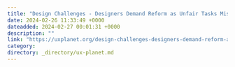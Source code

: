 ```yaml
---
title: "Design Challenges - Designers Demand Reform as Unfair Tasks Miss the Mark (part I)"
date: 2024-02-26 11:33:49 +0000
dateadded: 2024-02-27 00:01:31 +0000
description: ""
link: "https://uxplanet.org/design-challenges-designers-demand-reform-as-unfair-tasks-miss-the-mark-part-i-2a69ea62fb94?source=rss----819cc2aaeee0---4"
category:
directory: _directory/ux-planet.md
---
```

